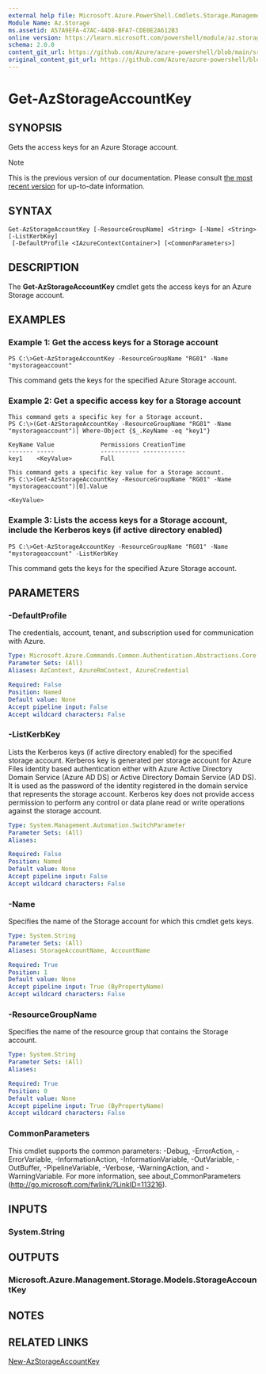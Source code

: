 ```yaml
---
external help file: Microsoft.Azure.PowerShell.Cmdlets.Storage.Management.dll-Help.xml
Module Name: Az.Storage
ms.assetid: A57A9EFA-47AC-44D8-BFA7-CDE0E2A612B3
online version: https://learn.microsoft.com/powershell/module/az.storage/get-azstorageaccountkey
schema: 2.0.0
content_git_url: https://github.com/Azure/azure-powershell/blob/main/src/Storage/Storage.Management/help/Get-AzStorageAccountKey.md
original_content_git_url: https://github.com/Azure/azure-powershell/blob/main/src/Storage/Storage.Management/help/Get-AzStorageAccountKey.md
---
```


# Get-AzStorageAccountKey

## SYNOPSIS
Gets the access keys for an Azure Storage account.

> [!NOTE]
>This is the previous version of our documentation. Please consult [the most recent version](/powershell/module/az.storage/get-azstorageaccountkey) for up-to-date information.

## SYNTAX

```
Get-AzStorageAccountKey [-ResourceGroupName] <String> [-Name] <String> [-ListKerbKey]
 [-DefaultProfile <IAzureContextContainer>] [<CommonParameters>]
```

## DESCRIPTION
The **Get-AzStorageAccountKey** cmdlet gets the access keys for an Azure Storage account.

## EXAMPLES

### Example 1: Get the access keys for a Storage account
```
PS C:\>Get-AzStorageAccountKey -ResourceGroupName "RG01" -Name "mystorageaccount"
```

This command gets the keys for the specified Azure Storage account.

### Example 2: Get a specific access key for a Storage account
<!-- Skip: Output cannot be splitted from code -->
```
This command gets a specific key for a Storage account.
PS C:\>(Get-AzStorageAccountKey -ResourceGroupName "RG01" -Name "mystorageaccount")| Where-Object {$_.KeyName -eq "key1"}

KeyName Value             Permissions CreationTime
------- -----             ----------- ------------
key1    <KeyValue>        Full

This command gets a specific key value for a Storage account.
PS C:\>(Get-AzStorageAccountKey -ResourceGroupName "RG01" -Name "mystorageaccount")[0].Value

<KeyValue>
```

### Example 3: Lists the access keys for a Storage account, include the Kerberos keys (if active directory enabled)
```
PS C:\>Get-AzStorageAccountKey -ResourceGroupName "RG01" -Name "mystorageaccount" -ListKerbKey
```

This command gets the keys for the specified Azure Storage account.

## PARAMETERS

### -DefaultProfile
The credentials, account, tenant, and subscription used for communication with Azure.

```yaml
Type: Microsoft.Azure.Commands.Common.Authentication.Abstractions.Core.IAzureContextContainer
Parameter Sets: (All)
Aliases: AzContext, AzureRmContext, AzureCredential

Required: False
Position: Named
Default value: None
Accept pipeline input: False
Accept wildcard characters: False
```

### -ListKerbKey
Lists the Kerberos keys (if active directory enabled) for the specified storage account.
Kerberos key is generated per storage account for Azure Files identity based authentication either with Azure Active Directory Domain Service (Azure AD DS) or Active Directory Domain Service (AD DS).
It is used as the password of the identity registered in the domain service that represents the storage account.
Kerberos key does not provide access permission to perform any control or data plane read or write operations against the storage account.

```yaml
Type: System.Management.Automation.SwitchParameter
Parameter Sets: (All)
Aliases:

Required: False
Position: Named
Default value: None
Accept pipeline input: False
Accept wildcard characters: False
```

### -Name
Specifies the name of the Storage account for which this cmdlet gets keys.

```yaml
Type: System.String
Parameter Sets: (All)
Aliases: StorageAccountName, AccountName

Required: True
Position: 1
Default value: None
Accept pipeline input: True (ByPropertyName)
Accept wildcard characters: False
```

### -ResourceGroupName
Specifies the name of the resource group that contains the Storage account.

```yaml
Type: System.String
Parameter Sets: (All)
Aliases:

Required: True
Position: 0
Default value: None
Accept pipeline input: True (ByPropertyName)
Accept wildcard characters: False
```

### CommonParameters
This cmdlet supports the common parameters: -Debug, -ErrorAction, -ErrorVariable, -InformationAction, -InformationVariable, -OutVariable, -OutBuffer, -PipelineVariable, -Verbose, -WarningAction, and -WarningVariable. For more information, see about_CommonParameters (http://go.microsoft.com/fwlink/?LinkID=113216).

## INPUTS

### System.String

## OUTPUTS

### Microsoft.Azure.Management.Storage.Models.StorageAccountKey

## NOTES

## RELATED LINKS

[New-AzStorageAccountKey](./New-AzStorageAccountKey.md)


